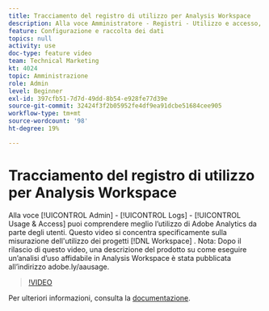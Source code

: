 ```yaml
---
title: Tracciamento del registro di utilizzo per Analysis Workspace
description: Alla voce Amministratore - Registri - Utilizzo e accesso, puoi comprendere meglio l’utilizzo di Adobe Analytics da parte degli utenti. Questo video si concentra specificamente sulla misurazione dell’utilizzo dei progetti Workspace.
feature: Configurazione e raccolta dei dati
topics: null
activity: use
doc-type: feature video
team: Technical Marketing
kt: 4024
topic: Amministrazione
role: Admin
level: Beginner
exl-id: 397cfb51-7d7d-49dd-8b54-e928fe77d39e
source-git-commit: 32424f3f2b05952fe4df9ea91dcbe51684cee905
workflow-type: tm+mt
source-wordcount: '98'
ht-degree: 19%

---
```


# Tracciamento del registro di utilizzo per Analysis Workspace

Alla voce [!UICONTROL Admin] - [!UICONTROL Logs] - [!UICONTROL Usage & Access] puoi comprendere meglio l’utilizzo di Adobe Analytics da parte degli utenti. Questo video si concentra specificamente sulla misurazione dell&#39;utilizzo dei progetti [!DNL Workspace] . Nota: Dopo il rilascio di questo video, una descrizione del prodotto su come eseguire un’analisi d’uso affidabile in Analysis Workspace è stata pubblicata all’indirizzo adobe.ly/aausage.

>[!VIDEO](https://video.tv.adobe.com/v/29768/?quality=12)

Per ulteriori informazioni, consulta la [documentazione](https://docs.adobe.com/help/en/analytics/admin/admin-tools/logs.html).

